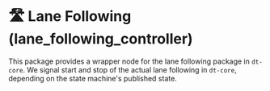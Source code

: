 # :motorway: Lane Following (lane_following_controller)
This package provides a wrapper node for the lane following package in `dt-core`. We signal start and stop of the actual lane following in `dt-core`, depending on the state machine's published state.
